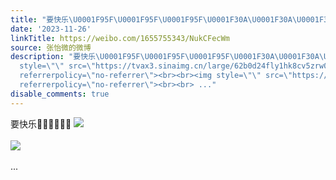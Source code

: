 ```yaml
---
title: "要快乐\U0001F95F\U0001F95F\U0001F95F\U0001F30A\U0001F30A\U0001F30A [图片][图片]"
date: '2023-11-26'
linkTitle: https://weibo.com/1655755343/NukCFecWm
source: 张怡微的微博
description: "要快乐\U0001F95F\U0001F95F\U0001F95F\U0001F30A\U0001F30A\U0001F30A <img
  style=\"\" src=\"https://tvax3.sinaimg.cn/large/62b0d24fly1hk8cv5zrw0j21sx0u0tdk.jpg\"
  referrerpolicy=\"no-referrer\"><br><br><img style=\"\" src=\"https://tvax2.sinaimg.cn/large/62b0d24fly1hk8cv5wnmpj21sx0u0tc6.jpg\"
  referrerpolicy=\"no-referrer\"><br><br> ..."
disable_comments: true
---
```

要快乐🥟🥟🥟🌊🌊🌊 <img style="" src="https://tvax3.sinaimg.cn/large/62b0d24fly1hk8cv5zrw0j21sx0u0tdk.jpg" referrerpolicy="no-referrer"><br><br><img style="" src="https://tvax2.sinaimg.cn/large/62b0d24fly1hk8cv5wnmpj21sx0u0tc6.jpg" referrerpolicy="no-referrer"><br><br> ...